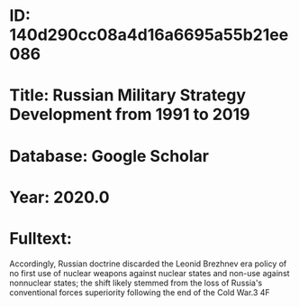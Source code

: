 # ID: 140d290cc08a4d16a6695a55b21ee086
# Title: Russian Military Strategy Development from 1991 to 2019
# Database: Google Scholar
# Year: 2020.0
# Fulltext:
Accordingly, Russian doctrine discarded the Leonid Brezhnev era policy of no first use of nuclear weapons against nuclear states and non-use against nonnuclear states; the shift likely stemmed from the loss of Russia's conventional forces superiority following the end of the Cold War.3 4F